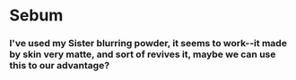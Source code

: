 # Sebum 
### I've used my Sister blurring powder, it seems to work--it made by skin very matte, and sort of revives it, maybe we can use this to our advantage?
